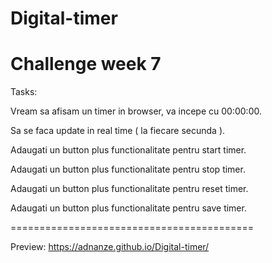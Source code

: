 # Digital-timer

# Challenge week 7

Tasks:

Vream sa afisam un timer in browser, va incepe cu 00:00:00.

Sa se faca update in real time ( la fiecare secunda ).

Adaugati un button plus functionalitate pentru start timer.

Adaugati un button plus functionalitate pentru stop timer.

Adaugati un button plus functionalitate pentru reset timer.

Adaugati un button plus functionalitate pentru save timer.

==========================================

Preview: https://adnanze.github.io/Digital-timer/
